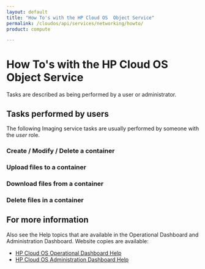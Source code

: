 ```yaml
---
layout: default
title: "How To's with the HP Cloud OS  Object Service"
permalink: /cloudos/api/services/networking/howto/
product: compute

---
```

# How To's with the HP Cloud OS Object Service #

<!-- Taken from http://wiki.hpcloud.net/display/core/Core+Edition+Use+cases#CoreEditionUsecases-OverCloud -->

Tasks are described as being performed by a user or administrator.

## Tasks performed by users ##

The following Imaging service tasks are usually performed by someone with the *user* role.

### Create / Modify / Delete a container

### Upload files to a container

### Download files from a container

### Delete files in a container

	
## For more information ##

Also see the Help topics that are available in the Operational Dashboard and Administration Dashboard.  Website copies are available:

* [HP Cloud OS Operational Dashboard Help](/cloudos/manage/operational-dashboard/)
* [HP Cloud OS Administration Dashboard Help](/cloudos/manage/administration-dashboard/)